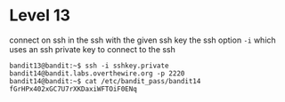 # Level 13

connect on ssh in the ssh with the given ssh key the ssh option `-i` which uses an ssh private key to connect to the ssh

```
bandit13@bandit:~$ ssh -i sshkey.private bandit14@bandit.labs.overthewire.org -p 2220
bandit14@bandit:~$ cat /etc/bandit_pass/bandit14
fGrHPx402xGC7U7rXKDaxiWFTOiF0ENq
```